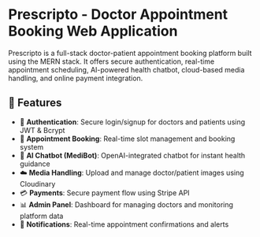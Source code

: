 # Prescripto - Doctor Appointment Booking Web Application

Prescripto is a full-stack doctor-patient appointment booking platform built using the MERN stack. It offers secure authentication, real-time appointment scheduling, AI-powered health chatbot, cloud-based media handling, and online payment integration.

## 🚀 Features
- 🔐 **Authentication**: Secure login/signup for doctors and patients using JWT & Bcrypt
- 📅 **Appointment Booking**: Real-time slot management and booking system
- 💬 **AI Chatbot (MediBot)**: OpenAI-integrated chatbot for instant health guidance
- ☁️ **Media Handling**: Upload and manage doctor/patient images using Cloudinary
- 💳 **Payments**: Secure payment flow using Stripe API
- 📊 **Admin Panel**: Dashboard for managing doctors and monitoring platform data
- 📩 **Notifications**: Real-time appointment confirmations and alerts
